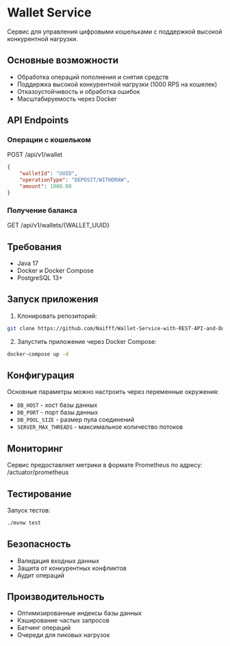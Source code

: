 # Wallet Service

Сервис для управления цифровыми кошельками с поддержкой высокой конкурентной нагрузки.

## Основные возможности

- Обработка операций пополнения и снятия средств
- Поддержка высокой конкурентной нагрузки (1000 RPS на кошелек)
- Отказоустойчивость и обработка ошибок
- Масштабируемость через Docker

## API Endpoints

### Операции с кошельком
POST /api/v1/wallet
```json
{
    "walletId": "UUID",
    "operationType": "DEPOSIT/WITHDRAW",
    "amount": 1000.00
}
```

### Получение баланса
GET /api/v1/wallets/{WALLET_UUID}

## Требования

- Java 17
- Docker и Docker Compose
- PostgreSQL 13+

## Запуск приложения

1. Клонировать репозиторий:
```bash
git clone https://github.com/Naifff/Wallet-Service-with-REST-API-and-Docker.git
```

2. Запустить приложение через Docker Compose:
```bash
docker-compose up -d
```

## Конфигурация

Основные параметры можно настроить через переменные окружения:

- `DB_HOST` - хост базы данных
- `DB_PORT` - порт базы данных
- `DB_POOL_SIZE` - размер пула соединений
- `SERVER_MAX_THREADS` - максимальное количество потоков

## Мониторинг

Сервис предоставляет метрики в формате Prometheus по адресу:
/actuator/prometheus

## Тестирование

Запуск тестов:
```bash
./mvnw test
```

## Безопасность

- Валидация входных данных
- Защита от конкурентных конфликтов
- Аудит операций

## Производительность

- Оптимизированные индексы базы данных
- Кэширование частых запросов
- Батчинг операций
- Очереди для пиковых нагрузок